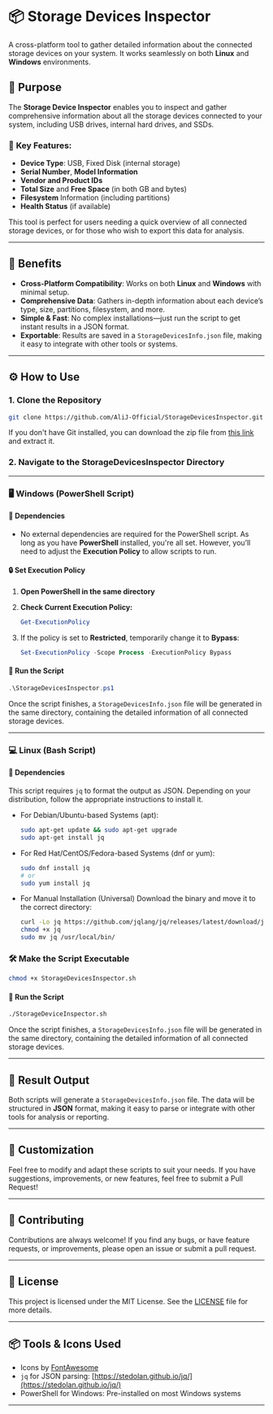 # 📦 **Storage Devices Inspector**  
A cross-platform tool to gather detailed information about the connected storage devices on your system. It works seamlessly on both **Linux** and **Windows** environments.

## 🎯 **Purpose**  
The **Storage Device Inspector** enables you to inspect and gather comprehensive information about all the storage devices connected to your system, including USB drives, internal hard drives, and SSDs.  

### 🔑 **Key Features:**
- **Device Type**: USB, Fixed Disk (internal storage)
- **Serial Number**, **Model Information**
- **Vendor and Product IDs**
- **Total Size** and **Free Space** (in both GB and bytes)
- **Filesystem** Information (including partitions)
- **Health Status** (if available)

This tool is perfect for users needing a quick overview of all connected storage devices, or for those who wish to export this data for analysis.

---

## 🌟 **Benefits**
- **Cross-Platform Compatibility**: Works on both **Linux** and **Windows** with minimal setup.
- **Comprehensive Data**: Gathers in-depth information about each device’s type, size, partitions, filesystem, and more.
- **Simple & Fast**: No complex installations—just run the script to get instant results in a JSON format.
- **Exportable**: Results are saved in a `StorageDevicesInfo.json` file, making it easy to integrate with other tools or systems.

---

## ⚙️ **How to Use**
### 1. Clone the Repository
  ```bash
  git clone https://github.com/AliJ-Official/StorageDevicesInspector.git
  ```

If you don't have Git installed, you can download the zip file from [this link](https://codeload.github.com/AliJ-Official/StorageDevicesInspector/zip/refs/heads/main) and extract it.

### 2. Navigate to the **StorageDevicesInspector** Directory

---

### 🖥️ **Windows (PowerShell Script)**

#### 🧩 **Dependencies**

- No external dependencies are required for the PowerShell script. As long as you have **PowerShell** installed, you're all set. However, you’ll need to adjust the **Execution Policy** to allow scripts to run.

#### 🔒 **Set Execution Policy**

1. **Open PowerShell in the same directory**

2. **Check Current Execution Policy:**

   ```powershell
   Get-ExecutionPolicy
   ```

3. If the policy is set to **Restricted**, temporarily change it to **Bypass**:

   ```powershell
   Set-ExecutionPolicy -Scope Process -ExecutionPolicy Bypass
   ```

#### 🚀 **Run the Script**

  ```powershell
  .\StorageDevicesInspector.ps1
  ```

Once the script finishes, a `StorageDevicesInfo.json` file will be generated in the same directory, containing the detailed information of all connected storage devices.

---

### 💻 **Linux (Bash Script)**

#### 🧩 **Dependencies**
This script requires `jq` to format the output as JSON. Depending on your distribution, follow the appropriate instructions to install it.

- For Debian/Ubuntu-based Systems (apt):
    ```bash
    sudo apt-get update && sudo apt-get upgrade
    sudo apt-get install jq
    ```

- For Red Hat/CentOS/Fedora-based Systems (dnf or yum):
    ```bash
    sudo dnf install jq
    # or 
    sudo yum install jq
    ```

- For Manual Installation (Universal)
   Download the binary and move it to the correct directory:

   ```bash
   curl -Lo jq https://github.com/jqlang/jq/releases/latest/download/jq-linux-amd64
   chmod +x jq
   sudo mv jq /usr/local/bin/
   ```

### 🛠️ **Make the Script Executable**
```bash
chmod +x StorageDevicesInspector.sh
```

#### 🚀 **Run the Script**
```bash
./StorageDeviceInspector.sh
```

Once the script finishes, a `StorageDevicesInfo.json` file will be generated in the same directory, containing the detailed information of all connected storage devices.

---

## 📂 **Result Output**

Both scripts will generate a `StorageDevicesInfo.json` file. The data will be structured in **JSON** format, making it easy to parse or integrate with other tools for analysis or reporting.

---

## 🎨 **Customization**

Feel free to modify and adapt these scripts to suit your needs. If you have suggestions, improvements, or new features, feel free to submit a Pull Request!

---

## 🤝 **Contributing**

Contributions are always welcome! If you find any bugs, or have feature requests, or improvements, please open an issue or submit a pull request.

---

## 📑 **License**

This project is licensed under the MIT License. See the [LICENSE](LICENSE) file for more details.

---

## 📦 **Tools & Icons Used**

* Icons by [FontAwesome](https://fontawesome.com/)
* `jq` for JSON parsing: [https://stedolan.github.io/jq/](https://stedolan.github.io/jq/)
* PowerShell for Windows: Pre-installed on most Windows systems

---



